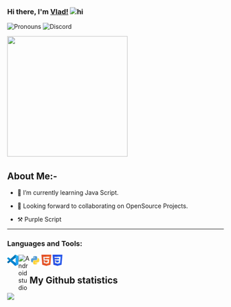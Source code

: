 ### Hi there, I'm [Vlad!](https://github.com/Vlad2530) <img src="https://user-images.githubusercontent.com/1303154/88677602-1635ba80-d120-11ea-84d8-d263ba5fc3c0.gif" width="28px" alt="hi">

<img alt='Pronouns' src='https://img.shields.io/badge/Pronouns-he%2Fhim-blue' /> <img alt='Discord' src='https://img.shields.io/badge/Discord-print(%22Vlad%22)%237777-brightgreen' />

<div align='Left'>
  <div align='Left'>
    <img
      src='https://media.discordapp.net/attachments/852924645748899921/932579413181214780/Ry6p.gif'
      width='280'
      height='280'
    />
  </div>

## About Me:-

- 🌱 I’m currently learning Java Script.

- 🤝 Looking forward to collaborating on OpenSource Projects.

- ⚒ Purple Script 

<hr />

### Languages and Tools:

<img align="left" alt="Visual Studio Code" width="26px" src="https://raw.githubusercontent.com/github/explore/80688e429a7d4ef2fca1e82350fe8e3517d3494d/topics/visual-studio-code/visual-studio-code.png" />
<img align="left" alt="Android studio " width="26px" src="https://sdtimes.com/wp-content/uploads/2021/05/Untitled-10.png" />
<img align="left" alt="python" width="26px" src="https://raw.githubusercontent.com/edent/SuperTinyIcons/master/images/svg/python.svg" />
<img align="left" alt="HTML" width="26px" src="https://raw.githubusercontent.com/edent/SuperTinyIcons/master/images/svg/html5.svg" />
<img align="left" alt="CSS" width="26px" src="https://raw.githubusercontent.com/edent/SuperTinyIcons/master/images/svg/css3.svg" />

<br />

<h2>My Github statistics</h2>

![](https://github-readme-stats.vercel.app/api?username=Vlad2530&count_private=true&show_icons=true&theme=dark)

  
